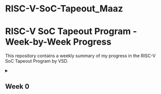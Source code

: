# RISC-V-SoC-Tapeout_Maaz
# RISC-V SoC Tapeout Program - Week-by-Week Progress

This repository contains a weekly summary of my progress in the RISC-V SoC Tapeout Program by VSD.

<details>
  <summary><h2>Week 0</h2></summary>
  
  *Summary of the introductory video*:  
  Learned the entire flow of designing a RISC-V SoC, starting with a C code model of its functionalities, then moving to HDL code (usually in Verilog/SystemVerilog/Chisel) while ensuring that the code is synthesizable. The respective HDL blocks are then integrated into an SoC (System-on-Chip). From this, a GDSII file is generated and sent for tapeout. The fabricated chip is assembled on a board with peripherals, and the same C code is run to check if it still provides the intended functionalities, something that must be verified at each step.



---

## Installing Yosys

### Install dependencies

```bash
sudo apt-get install git build-essential clang bison flex  \
libreadline-dev gawk tcl-dev libffi-dev graphviz xdot \
pkg-config python3 libboost-system-dev libboost-python-dev \
libboost-filesystem-dev zlib1g-dev make -y
```

### Clone and build Yosys

```bash
git clone https://github.com/YosysHQ/yosys.git
cd yosys
make
sudo make install
```


### Verify Installation

```bash
yosys -V
```

### Yosys

![yosys](https://raw.githubusercontent.com/NavyStudent2893/RISC-V-SoC-Tapeout_Maaz/refs/heads/main/Screenshot%202025-09-20%20172753.png)

---

## Installing iVerilog

### Install iVerilog

```bash
sudo apt-get update
sudo apt-get install iverilog
```

### iVerilog

![iVerilog](https://raw.githubusercontent.com/NavyStudent2893/RISC-V-SoC-Tapeout_Maaz/refs/heads/main/Screenshot%202025-09-20%20173108.png)

---

## Installing GTKWave

### Install GTKWave

```bash
sudo apt-get update
sudo apt install gtkwave
```

### GTKWave

![GTKWave](https://raw.githubusercontent.com/NavyStudent2893/RISC-V-SoC-Tapeout_Maaz/refs/heads/main/Screenshot%202025-09-20%20183252.png)


</details>
